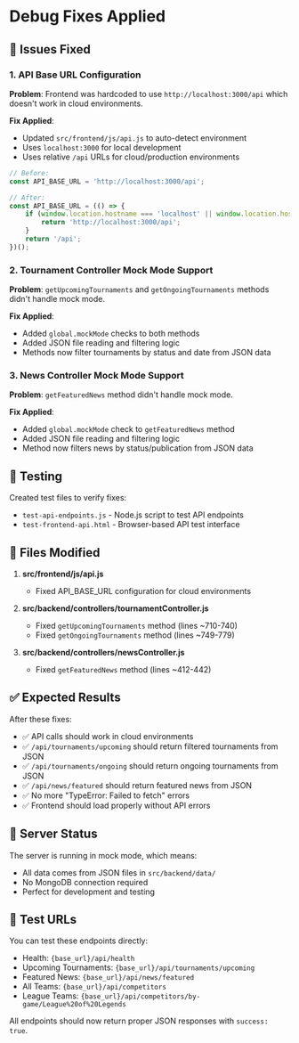# Debug Fixes Applied

## 🔧 Issues Fixed

### 1. API Base URL Configuration
**Problem**: Frontend was hardcoded to use `http://localhost:3000/api` which doesn't work in cloud environments.

**Fix Applied**: 
- Updated `src/frontend/js/api.js` to auto-detect environment
- Uses `localhost:3000` for local development
- Uses relative `/api` URLs for cloud/production environments

```javascript
// Before: 
const API_BASE_URL = 'http://localhost:3000/api';

// After:
const API_BASE_URL = (() => {
    if (window.location.hostname === 'localhost' || window.location.hostname === '127.0.0.1') {
        return 'http://localhost:3000/api';
    }
    return '/api';
})();
```

### 2. Tournament Controller Mock Mode Support
**Problem**: `getUpcomingTournaments` and `getOngoingTournaments` methods didn't handle mock mode.

**Fix Applied**:
- Added `global.mockMode` checks to both methods
- Added JSON file reading and filtering logic
- Methods now filter tournaments by status and date from JSON data

### 3. News Controller Mock Mode Support  
**Problem**: `getFeaturedNews` method didn't handle mock mode.

**Fix Applied**:
- Added `global.mockMode` check to `getFeaturedNews` method
- Added JSON file reading and filtering logic
- Method now filters news by status/publication from JSON data

## 🧪 Testing

Created test files to verify fixes:
- `test-api-endpoints.js` - Node.js script to test API endpoints
- `test-frontend-api.html` - Browser-based API test interface

## 📁 Files Modified

1. **src/frontend/js/api.js**
   - Fixed API_BASE_URL configuration for cloud environments

2. **src/backend/controllers/tournamentController.js**
   - Fixed `getUpcomingTournaments` method (lines ~710-740)
   - Fixed `getOngoingTournaments` method (lines ~749-779)

3. **src/backend/controllers/newsController.js**
   - Fixed `getFeaturedNews` method (lines ~412-442)

## ✅ Expected Results

After these fixes:
- ✅ API calls should work in cloud environments
- ✅ `/api/tournaments/upcoming` should return filtered tournaments from JSON
- ✅ `/api/tournaments/ongoing` should return ongoing tournaments from JSON  
- ✅ `/api/news/featured` should return featured news from JSON
- ✅ No more "TypeError: Failed to fetch" errors
- ✅ Frontend should load properly without API errors

## 🚀 Server Status

The server is running in mock mode, which means:
- All data comes from JSON files in `src/backend/data/`
- No MongoDB connection required
- Perfect for development and testing

## 🔗 Test URLs

You can test these endpoints directly:
- Health: `{base_url}/api/health`
- Upcoming Tournaments: `{base_url}/api/tournaments/upcoming`
- Featured News: `{base_url}/api/news/featured`
- All Teams: `{base_url}/api/competitors`
- League Teams: `{base_url}/api/competitors/by-game/League%20of%20Legends`

All endpoints should now return proper JSON responses with `success: true`.
